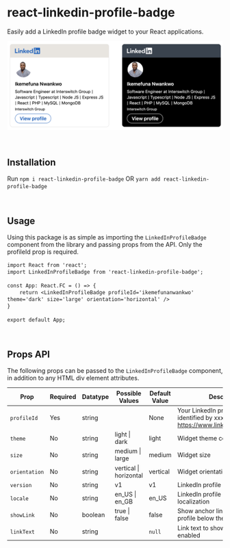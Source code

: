 # react-linkedin-profile-badge
Easily add a LinkedIn profile badge widget to your React applications.

![LinkedIn profile badge](assets/linkedin-profile-badge.png)

<br />

## Installation

Run `npm i react-linkedin-profile-badge` OR `yarn add react-linkedin-profile-badge`

<br />

## Usage

Using this package is as simple as importing the `LinkedInProfileBadge` component from the library and passing props from the API. Only the profileId prop is required.

```
import React from 'react';
import LinkedInProfileBadge from 'react-linkedin-profile-badge';

const App: React.FC = () => {
	return <LinkedInProfileBadge profileId='ikemefunanwankwo' theme='dark' size='large' orientation='horizontal' />
}

export default App;

```

<br />

## Props API

The following props can be passed to the `LinkedInProfileBadge` component, in addition to any HTML div element attributes.

| Prop              | Required  | Datatype   | Possible Values          | Default Value | Description       | 
| ------------      | --------  | --------   | ------------------------ | ------------- | ----------------- |
| `profileId`       | Yes       | string     |                          | None          | Your LinkedIn profile ID, as identified by xxxx in the URL https://www.linkedin.com/in/xxxx/ |
| `theme`           | No        | string     | light \| dark            | light         | Widget theme color |
| `size`            | No        | string     | medium \| large          | medium        | Widget size |
| `orientation`     | No        | string     | vertical \| horizontal   | vertical      | Widget orientation type |
| `version`         | No        | string     | v1                       | v1            | LinkedIn profile badge API version |
| `locale`          | No        | string     | en_US \| en_GB           | en_US         | LinkedIn profile badge API localization |
| `showLink`        | No        | boolean    | true \| false            | false         | Show anchor link to LinkedIn profile below the badge |
| `linkText`        | No        | string     |                          | `null`        | Link text to show if `showLink` is enabled |